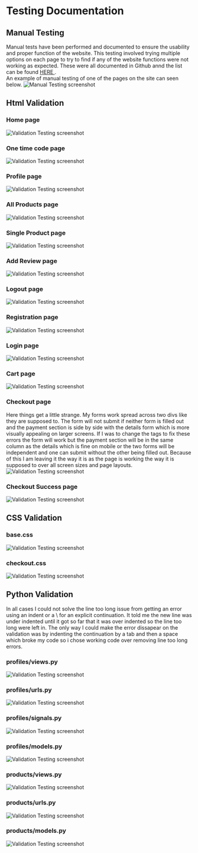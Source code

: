 # Testing Documentation

## Manual Testing
Manual tests have been performed and documented to ensure the usability and proper function of the website. This testing involved trying multiple options on each page to try to find if any of the website functions were not working as expected. These were all documented in Github annd the list can be found <a href="https://github.com/DerekMor/legends_gym/issues?q=+label%3ATest+"> HERE </a>. <br> An example of manual testing of one of the pages on the site can seen below.
<img src="media/manual.png" alt="Manual Testing screenshot">

## Html Validation
### Home page
<img src="media/homehtml.png" alt="Validation Testing screenshot">

### One time code page
<img src="media/codehtml.png" alt="Validation Testing screenshot">

### Profile page
<img src="media/profilehtml.png" alt="Validation Testing screenshot">

### All Products page
<img src="media/allproductshtml.png" alt="Validation Testing screenshot">

### Single Product page
<img src="media/singleproducthtml.png" alt="Validation Testing screenshot">

### Add Review page
<img src="media/reviewhtml.png" alt="Validation Testing screenshot">

### Logout page
<img src="media/logouthtml.png" alt="Validation Testing screenshot">

### Registration page
<img src="media/registerhtml.png" alt="Validation Testing screenshot">

### Login page
<img src="media/loginhtml.png" alt="Validation Testing screenshot">

### Cart page
<img src="media/carthtml.png" alt="Validation Testing screenshot">

### Checkout page
Here things get a little strange. My forms work spread across two divs like they are supposed to. The form will not submit if neither form is filled out and the payment section is side by side with the details form which is more visually appealing on larger screens. If I was to change the tags to fix these errors the form will work but the payment section will be in the same column as the details which is fine on mobile or the two forms will be independent and one can submit without the other being filled out. Because of this I am leaving it the way it is as the page is working the way it is supposed to over all screen sizes and page layouts.
<img src="media/checkouthtml.png" alt="Validation Testing screenshot">

### Checkout Success page
<img src="media/successhtml.png" alt="Validation Testing screenshot">

## CSS Validation
### base.css
<img src="media/basecss.png" alt="Validation Testing screenshot">

### checkout.css
<img src="media/checkoutcss.png" alt="Validation Testing screenshot">

## Python Validation
In all cases I could not solve the line too long issue from getting an error using an indent or a \ for an explicit continuation. It told me the new line was under indented until it got so far that it was over indented so the line too long were left in. The only way I could make the error dissapear on the validation was by indenting the continuation by a tab and then a space which broke my code so i chose working code over removing line too long errors.

### profiles/views.py
<img src="media/profileview.png" alt="Validation Testing screenshot">

### profiles/urls.py
<img src="media/profileurls.png" alt="Validation Testing screenshot">

### profiles/signals.py
<img src="media/profilesignals.png" alt="Validation Testing screenshot">

### profiles/models.py
<img src="media/profilemodels.png" alt="Validation Testing screenshot">

### products/views.py
<img src="media/productsviews.png" alt="Validation Testing screenshot">

### products/urls.py
<img src="media/productsurls.png" alt="Validation Testing screenshot">

### products/models.py
<img src="media/productsmodels.png" alt="Validation Testing screenshot">
